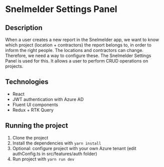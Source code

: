 # Snelmelder Settings Panel

## Description

When a user creates a new report in the Snelmelder app, we want to know which project (location + contractors) the report belongs to, in order to inform the right people. The locations and contractors can change. Therefore, we need a way to configure these. The Snelmelder Settings Panel is used for this. It allows a user to perform CRUD operations on projects.

## Technologies

- React
- JWT authentication with Azure AD
- Fluent UI components
- Redux + RTK Query

## Running the project

1. Clone the project
2. Install the dependencies with `yarn install`
3. Optional: configure project with your own Azure tenant (edit authConfig.ts in src/features/auth folder)
4. Run project with `yarn run dev`
